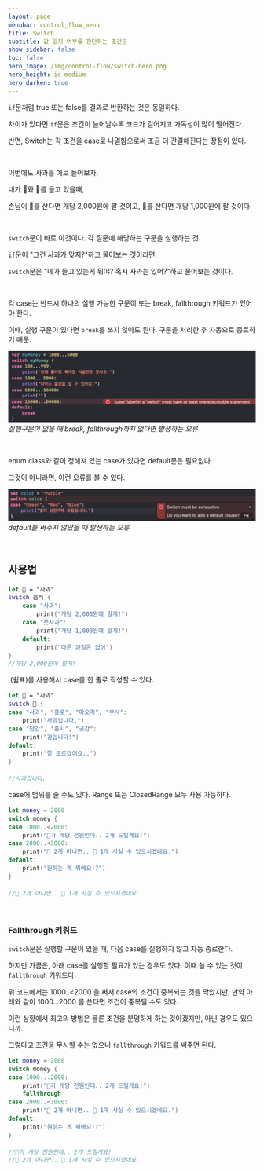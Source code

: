 ```yaml
---
layout: page
menubar: control_flow_menu
title: Switch
subtitle: 값 일치 여부를 판단하는 조건문
show_sidebar: false
toc: false
hero_image: /img/control-flow/switch-hero.png
hero_height: is-medium
hero_darken: true
---
```


`if`문처럼 true 또는 false를 결과로 반환하는 것은 동일하다.

차이가 있다면 `if`문은 조건이 늘어날수록 코드가 길어지고 가독성이 많이 떨어진다.

반면, Switch는 각 조건을 case로 나열함으로써 조금 더 간결해진다는 장점이 있다.

<br/>

이번에도 사과를 예로 들어보자,

내가 🍎와 🍏를 들고 있을때, 

손님이 🍎를 산다면 개당 2,000원에 팔 것이고, 🍏를 산다면 개당 1,000원에 팔 것이다.

<br/>

`switch`문이 바로 이것이다. 각 질문에 해당하는 구문을 실행하는 것.

`if`문이 "그건 사과가 맞지?"하고 물어보는 것이라면,

 `switch`문은 "네가 들고 있는게 뭐야? 혹시 사과는 있어?"하고 물어보는 것이다.

<br/>

각 case는 반드시 하나의 실행 가능한 구문이 또는 break, fallthrough 키워드가 있어야 한다.

이때, 실행 구문이 있다면 `break`를 쓰지 않아도 된다. 구문을 처리한 후 자동으로 종료하기 때문.

![When no any contents error](/img/2022-09-27/when_no_any_contents_error.png)
_실행구문이 없을 때 break, fallthrough까지 없다면 발생하는 오류_

<br/>

enum class와 같이 정해져 있는 case가 있다면 default문은 필요없다.

그것이 아니라면, 이런 오류를 볼 수 있다.

![When no default error](/img/2022-09-27/when_no_default_error.png)
_default를 써주지 않았을 때 발생하는 오류_

<br/>

## 사용법

```swift
let 🍎 = "사과"
switch 음식 {
    case "사과":
        print("개당 2,000원에 팔게!")
    case "풋사과":
        print("개당 1,000원에 팔게!")
    default:
        print("다른 과일은 없어")
}
//개당 2,000원에 팔게!
```

,(쉼표)를 사용해서 case를 한 줄로 작성할 수 있다.

```swift
let 🍎 = "사과"
switch 🍎 {
case "사과", "홍로", "아오리", "부사":    
    print("사과입니다.")
case "단감", "홍시", "곶감":
    print("감입니다!")
default:
    print("잘 모르겠어요..")
}

//사과입니다.
```

case에 범위를 줄 수도 있다. Range 또는 ClosedRange 모두 사용 가능하다.<br>

```swift
let money = 2000
switch money {
case 1000..<2000:
    print("🍏가 개당 천원인데.. 2개 드릴게요!")
case 2000..<3000:
    print("🍏 2개 아니면.. 🍎 1개 사실 수 있으시겠네요.")
default:
    print("원하는 게 뭐에요!?")
}

//🍏 2개 아니면.. 🍎 1개 사실 수 있으시겠네요.
``` 

<br/>

### Fallthrough 키워드

`switch`문은 실행할 구문이 있을 때, 다음 case를 실행하지 않고 자동 종료한다.

하지만 가끔은, 아래 case를 실행할 필요가 있는 경우도 있다. 이때 쓸 수 있는 것이 `fallthrough` 키워드다.

위 코드에서는 1000..<2000 을 써서 case의 조건이 중복되는 것을 막았지만, 만약 아래와 같이 1000...2000 를 쓴다면 조건이 중복될 수도 있다.

이런 상황에서 최고의 방법은 물론 조건을 분명하게 하는 것이겠지만, 아닌 경우도 있으니까..

그렇다고 조건을 무시할 수는 없으니 `fallthrough` 키워드를 써주면 된다.

```swift
let money = 2000
switch money {
case 1000...2000:
    print("🍏가 개당 천원인데.. 2개 드릴게요!")
    fallthrough
case 2000..<3000:
    print("🍏 2개 아니면.. 🍎 1개 사실 수 있으시겠네요.")
default:
    print("원하는 게 뭐에요!?")
}

//🍏가 개당 천원인데.. 2개 드릴게요!
//🍏 2개 아니면.. 🍎 1개 사실 수 있으시겠네요.
```